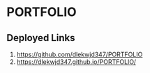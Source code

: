# PORTFOLIO

## Deployed Links

1. https://github.com/dlekwjd347/PORTFOLIO
2. https://dlekwjd347.github.io/PORTFOLIO/


